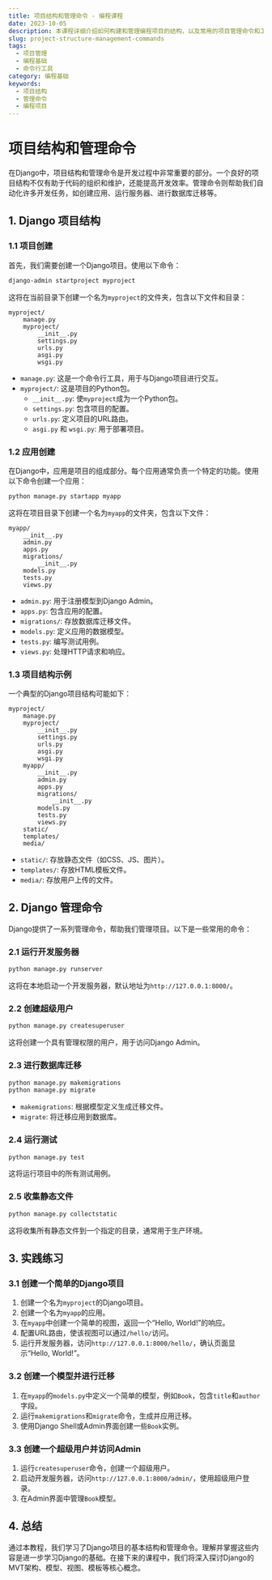 ```yaml
---
title: 项目结构和管理命令 - 编程课程
date: 2023-10-05
description: 本课程详细介绍如何构建和管理编程项目的结构，以及常用的项目管理命令和工具。
slug: project-structure-management-commands
tags:
  - 项目管理
  - 编程基础
  - 命令行工具
category: 编程基础
keywords:
  - 项目结构
  - 管理命令
  - 编程项目
---
```


# 项目结构和管理命令

在Django中，项目结构和管理命令是开发过程中非常重要的部分。一个良好的项目结构不仅有助于代码的组织和维护，还能提高开发效率。管理命令则帮助我们自动化许多开发任务，如创建应用、运行服务器、进行数据库迁移等。

## 1. Django 项目结构

### 1.1 项目创建

首先，我们需要创建一个Django项目。使用以下命令：

```bash
django-admin startproject myproject
```

这将在当前目录下创建一个名为`myproject`的文件夹，包含以下文件和目录：

```
myproject/
    manage.py
    myproject/
        __init__.py
        settings.py
        urls.py
        asgi.py
        wsgi.py
```

- `manage.py`: 这是一个命令行工具，用于与Django项目进行交互。
- `myproject/`: 这是项目的Python包。
  - `__init__.py`: 使`myproject`成为一个Python包。
  - `settings.py`: 包含项目的配置。
  - `urls.py`: 定义项目的URL路由。
  - `asgi.py` 和 `wsgi.py`: 用于部署项目。

### 1.2 应用创建

在Django中，应用是项目的组成部分。每个应用通常负责一个特定的功能。使用以下命令创建一个应用：

```bash
python manage.py startapp myapp
```

这将在项目目录下创建一个名为`myapp`的文件夹，包含以下文件：

```
myapp/
    __init__.py
    admin.py
    apps.py
    migrations/
        __init__.py
    models.py
    tests.py
    views.py
```

- `admin.py`: 用于注册模型到Django Admin。
- `apps.py`: 包含应用的配置。
- `migrations/`: 存放数据库迁移文件。
- `models.py`: 定义应用的数据模型。
- `tests.py`: 编写测试用例。
- `views.py`: 处理HTTP请求和响应。

### 1.3 项目结构示例

一个典型的Django项目结构可能如下：

```
myproject/
    manage.py
    myproject/
        __init__.py
        settings.py
        urls.py
        asgi.py
        wsgi.py
    myapp/
        __init__.py
        admin.py
        apps.py
        migrations/
            __init__.py
        models.py
        tests.py
        views.py
    static/
    templates/
    media/
```

- `static/`: 存放静态文件（如CSS、JS、图片）。
- `templates/`: 存放HTML模板文件。
- `media/`: 存放用户上传的文件。

## 2. Django 管理命令

Django提供了一系列管理命令，帮助我们管理项目。以下是一些常用的命令：

### 2.1 运行开发服务器

```bash
python manage.py runserver
```

这将在本地启动一个开发服务器，默认地址为`http://127.0.0.1:8000/`。

### 2.2 创建超级用户

```bash
python manage.py createsuperuser
```

这将创建一个具有管理权限的用户，用于访问Django Admin。

### 2.3 进行数据库迁移

```bash
python manage.py makemigrations
python manage.py migrate
```

- `makemigrations`: 根据模型定义生成迁移文件。
- `migrate`: 将迁移应用到数据库。

### 2.4 运行测试

```bash
python manage.py test
```

这将运行项目中的所有测试用例。

### 2.5 收集静态文件

```bash
python manage.py collectstatic
```

这将收集所有静态文件到一个指定的目录，通常用于生产环境。

## 3. 实践练习

### 3.1 创建一个简单的Django项目

1. 创建一个名为`myproject`的Django项目。
2. 创建一个名为`myapp`的应用。
3. 在`myapp`中创建一个简单的视图，返回一个“Hello, World!”的响应。
4. 配置URL路由，使该视图可以通过`/hello/`访问。
5. 运行开发服务器，访问`http://127.0.0.1:8000/hello/`，确认页面显示“Hello, World!”。

### 3.2 创建一个模型并进行迁移

1. 在`myapp`的`models.py`中定义一个简单的模型，例如`Book`，包含`title`和`author`字段。
2. 运行`makemigrations`和`migrate`命令，生成并应用迁移。
3. 使用Django Shell或Admin界面创建一些`Book`实例。

### 3.3 创建一个超级用户并访问Admin

1. 运行`createsuperuser`命令，创建一个超级用户。
2. 启动开发服务器，访问`http://127.0.0.1:8000/admin/`，使用超级用户登录。
3. 在Admin界面中管理`Book`模型。

## 4. 总结

通过本教程，我们学习了Django项目的基本结构和管理命令。理解并掌握这些内容是进一步学习Django的基础。在接下来的课程中，我们将深入探讨Django的MVT架构、模型、视图、模板等核心概念。